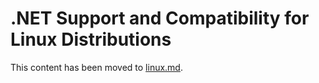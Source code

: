 # .NET Support and Compatibility for Linux Distributions

This content has been moved to [linux.md](linux.md).
